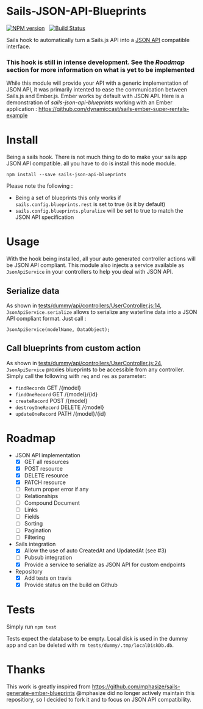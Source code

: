 # Sails-JSON-API-Blueprints

[![NPM version](https://badge.fury.io/js/sails-json-api-blueprints.svg)](http://badge.fury.io/js/sails-json-api-blueprints) &nbsp;  [![Build Status](https://travis-ci.org/dynamiccast/sails-json-api-blueprints.svg)](https://travis-ci.org/dynamiccast/sails-json-api-blueprints)

Sails hook to automatically turn a Sails.js API into a [JSON API](http://jsonapi.org/) compatible interface.

### This hook is still in intense development. See the *Roadmap* section for more information on what is yet to be implemented

While this module will provide your API with a generic implementation of JSON API, it was primarily intented to ease the communication between Sails.js and Ember.js. Ember works by default with JSON API. Here is a demonstration of *sails-json-api-blueprints* working with an Ember application : https://github.com/dynamiccast/sails-ember-super-rentals-example

# Install

Being a sails hook. There is not much thing to do to make your sails app JSON API compatible. all you have to do is install this node module.

````
npm install --save sails-json-api-blueprints
````

Please note the following :
- Being a set of blueprints this only works if `sails.config.blueprints.rest` is set to true (is it by default)
- `sails.config.blueprints.pluralize` will be set to true to match the JSON API specification

# Usage

With the hook being installed, all your auto generated controller actions will be JSON API compliant.
This module also injects a service available as `JsonApiService` in your controllers to help you deal with JSON API.

## Serialize data

As shown in [tests/dummy/api/controllers/UserController.js:14](https://github.com/dynamiccast/sails-json-api-blueprints/blob/master/tests/dummy/api/controllers/UserController.js#L14), `JsonApiService.serialize` allows to serialize any waterline data into a JSON API compliant format. Just call :

````
JsonApiService(modelName, DataObject);
````

## Call blueprints from custom action

As shown in [tests/dummy/api/controllers/UserController.js:24](https://github.com/dynamiccast/sails-json-api-blueprints/blob/master/tests/dummy/api/controllers/UserController.js#L24), `JsonApiService` proxies blueprints to be accessible from any controller. Simply call the following with `req` and `res` as parameter:

- `findRecords` GET /{model}
- `findOneRecord` GET /{model}/{id}
- `createRecord` POST /{model}
- `destroyOneRecord` DELETE /{model}
- `updateOneRecord` PATH /{model}/{id}

# Roadmap

- JSON API implementation
  - [X] GET all resources
  - [X] POST resource
  - [X] DELETE resource
  - [X] PATCH resource
  - [ ] Return proper error if any
  - [ ] Relationships
  - [ ] Compound Document
  - [ ] Links
  - [ ] Fields
  - [ ] Sorting
  - [ ] Pagination
  - [ ] Filtering
- Sails integration
  - [X] Allow the use of auto CreatedAt and UpdatedAt (see #3)
  - [ ] Pubsub integration
  - [X] Provide a service to serialize as JSON API for custom endpoints
- Repository
  - [X] Add tests on travis
  - [X] Provide status on the build on Github

# Tests

Simply run `npm test`

Tests expect the database to be empty. Local disk is used in the dummy app and can be deleted with `rm tests/dummy/.tmp/localDiskDb.db`.

# Thanks

This work is greatly inspired from https://github.com/mphasize/sails-generate-ember-blueprints
@mphasize did no longer actively maintain this repositiory, so I decided to fork it and to focus on JSON API compatibility.
